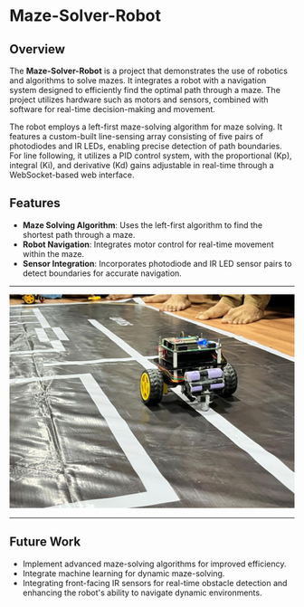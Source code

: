 # Maze-Solver-Robot

## Overview
The **Maze-Solver-Robot** is a project that demonstrates the use of robotics and algorithms to solve mazes. It integrates a robot with a navigation system designed to efficiently find the optimal path through a maze. The project utilizes hardware such as motors and sensors, combined with software for real-time decision-making and movement.

The robot employs a left-first maze-solving algorithm for maze solving. It features a custom-built line-sensing array consisting of five pairs of photodiodes and IR LEDs, enabling precise detection of path boundaries. For line following, it utilizes a PID control system, with the proportional (Kp), integral (Ki), and derivative (Kd) gains adjustable in real-time through a WebSocket-based web interface.

## Features
- **Maze Solving Algorithm**: Uses the left-first algorithm to find the shortest path through a maze.
- **Robot Navigation**: Integrates motor control for real-time movement within the maze.
- **Sensor Integration**: Incorporates photodiode and IR LED sensor pairs to detect boundaries for accurate navigation.

---

![](MazeSolvingRobot.jpg)

---

## Future Work

- Implement advanced maze-solving algorithms for improved efficiency.
- Integrate machine learning for dynamic maze-solving.
- Integrating front-facing IR sensors for real-time obstacle detection and enhancing the robot's ability to navigate dynamic environments.
